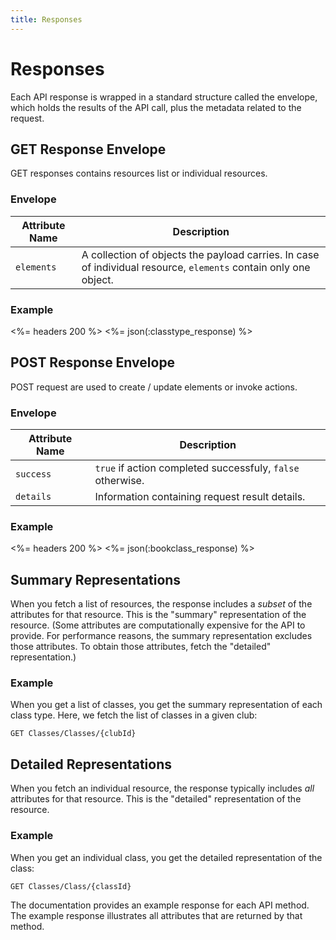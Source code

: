 ```yaml
---
title: Responses
---
```


# Responses

Each API response is wrapped in a standard structure called the envelope, 
which holds the results of the API call, plus the metadata related to the request.


## GET Response Envelope

GET responses contains resources list or individual resources. 


### Envelope

Attribute Name | Description
---------------|-----------|
`elements`     | A collection of objects the payload carries. In case of individual resource, `elements` contain only one object.


### Example

<%= headers 200 %>
<%= json(:classtype_response) %>


## POST Response Envelope

POST request are used to create / update elements or invoke actions.


### Envelope

Attribute Name | Description
-----------|-----------|
`success` | `true` if action completed successfuly, `false` otherwise.
`details` | Information containing request result details.


### Example

<%= headers 200 %>
<%= json(:bookclass_response) %>


## Summary Representations

When you fetch a list of resources, the response includes a _subset_ of the
attributes for that resource. This is the "summary" representation of the
resource. (Some attributes are computationally expensive for the API to provide.
For performance reasons, the summary representation excludes those attributes.
To obtain those attributes, fetch the "detailed" representation.)

### Example
When you get a list of classes, you get the summary
representation of each class type. Here, we fetch the list of classes
in a given club:

    GET Classes/Classes/{clubId}



## Detailed Representations

When you fetch an individual resource, the response typically includes _all_
attributes for that resource. This is the "detailed" representation of the
resource.

### Example
When you get an individual class, you get the detailed
representation of the class:

    GET Classes/Class/{classId}

The documentation provides an example response for each API method. The example
response illustrates all attributes that are returned by that method.
